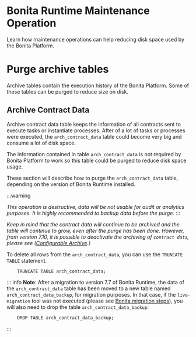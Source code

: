 # Bonita Runtime Maintenance Operation

Learn how maintenance operations can help reducing disk space used by the Bonita Platform.

# Purge archive tables
Archive tables contain the execution history of the Bonita Platform. Some of these tables can be purged to reduce size on disk.

## Archive Contract Data

Archive contract data table keeps the information of all contracts sent to execute tasks or instantiate processes.
After of a lot of tasks or processes were executed, the `arch_contract_data` table could become very big and
consume a lot of disk space.

The information contained in table `arch_contract_data` is not required by Bonita Platform to work so this table could be purged to reduce disk space usage.


These section will describe how to purge the `arch_contract_data` table, depending on the version of Bonita Runtime installed.

:::warning

_This operation is destructive, data will be not usable for audit or analytics purposes. It is highly recommended to backup data before the purge._
:::

_Keep in mind that the contract data will continue to be archived and the table will continue to grow, even after the purge has been done.
However, from version 7.10, it is possible to deactivate the archiving of `contract data`, please see ([Configurable Archive](configurable-archive.md).)_  


To delete all rows from the `arch_contract_data`, you can use the `TRUNCATE TABLE` statement.
~~~~
    TRUNCATE TABLE arch_contract_data;
~~~~

::: info
**Note**: After a migration to version 7.7 of Bonita Runtime, the data of the `arch_contract_data` table has been moved
to a new table named `arch_contract_data_backup`, for migration purposes.
In that case, if the `live-migration` tool was not executed (please see [Bonita migration steps](migrate-from-an-earlier-version-of-bonita-bpm.md)),
you will also need to drop the table `arch_contract_data_backup`:
~~~~
    DROP TABLE arch_contract_data_backup;
~~~~
:::

